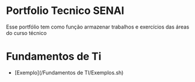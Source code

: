 # Portfolio Tecnico SENAI
Esse portfólio tem como função armazenar trabalhos e exercícios das áreas do curso técnico 
# Fundamentos de Ti
* [Exemplo](/Fundamentos de TI/Exemplos.sh)
